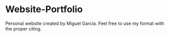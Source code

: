 # Website-Portfolio

Personal website created by Miguel Garcia. Feel free to use my format with the proper citing.
